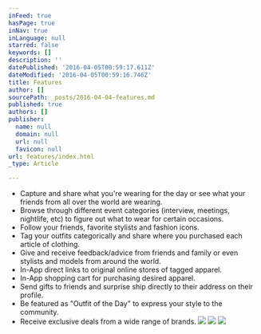 ```yaml
---
inFeed: true
hasPage: true
inNav: true
inLanguage: null
starred: false
keywords: []
description: ''
datePublished: '2016-04-05T00:59:17.611Z'
dateModified: '2016-04-05T00:59:16.746Z'
title: Features
author: []
sourcePath: _posts/2016-04-04-features.md
published: true
authors: []
publisher:
  name: null
  domain: null
  url: null
  favicon: null
url: features/index.html
_type: Article

---
```

* Capture and share what you're wearing for the day or see what your friends from all over the world
are wearing.
* Browse through different event categories (interview, meetings, nightlife, etc) to figure out what to wear for certain occasions.
* Follow your friends, favorite stylists and fashion icons.
* Tag your outfits categorically and share where you purchased each article of clothing.
* Give and receive feedback/advice from friends and family or even stylists and models from around the world.
* In-App direct links to original online stores of tagged apparel.
* In-App shopping cart for purchasing desired apparel.
* Send gifts to friends and surprise ship directly to their address on their profile.
* Be featured as "Outfit of the Day" to express your style to the community.
* Receive exclusive deals from a wide range of brands.
![](https://the-grid-user-content.s3-us-west-2.amazonaws.com/e1ecc60c-45b5-4b28-bd75-b826988ce6ce.jpg)
![](https://the-grid-user-content.s3-us-west-2.amazonaws.com/eda004de-b2d1-4964-b70c-c143d1ee21a5.jpg)
![](https://the-grid-user-content.s3-us-west-2.amazonaws.com/3f7a7532-f37d-4929-9466-aad9572a814d.jpg)